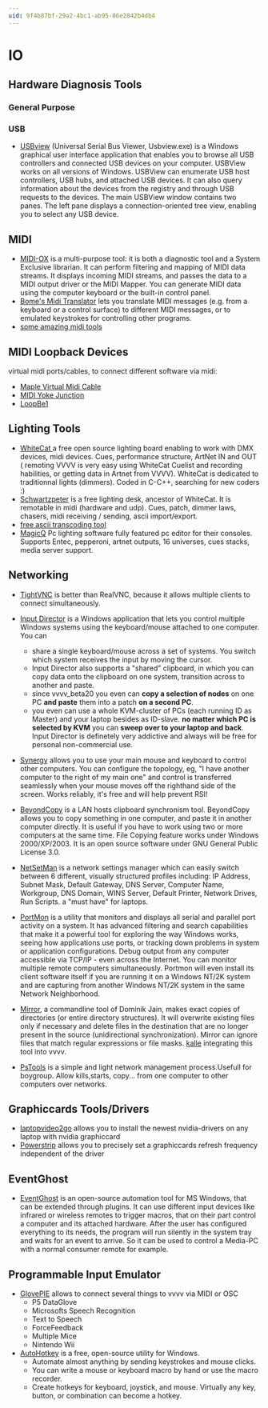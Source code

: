 ```yaml
---
uid: 9f4b87bf-29a2-4bc1-ab95-86e2842b4db4
---
```


# IO

## Hardware Diagnosis Tools
### General Purpose
### USB
* <a href="http://msdn.microsoft.com/en-us/library/windows/hardware/ff560019%28v=vs.85%29.aspx" class="extURL" target="_blank">USBview</a> (Universal Serial Bus Viewer, Usbview.exe) is a Windows graphical user interface application that enables you to browse all USB controllers and connected USB devices on your computer. USBView works on all versions of Windows. USBView can enumerate USB host controllers, USB hubs, and attached USB devices. It can also query information about the devices from the registry and through USB requests to the devices. The main USBView window contains two panes. The left pane displays a connection-oriented tree view, enabling you to select any USB device.  


## MIDI
* <a href="http://www.midiox.com/" class="extURL" target="_blank">MIDI-OX</a> is a multi-purpose tool: it is both a diagnostic tool and a System Exclusive librarian. It can perform filtering and mapping of MIDI data streams. It displays incoming MIDI streams, and passes the data to a MIDI output driver or the MIDI Mapper. You can generate MIDI data using the computer keyboard or the built-in control panel.  
* <a href="http://www.bome.com/midi/translator/" class="extURL" target="_blank">Bome's Midi Translator</a> lets you translate MIDI messages (e.g. from a keyboard or a control surface) to different MIDI messages, or to emulated keystrokes for controlling other programs.  
* <a href="http://www.nicolasfournel.com/" class="extURL" target="_blank"> some amazing midi tools</a>  

## MIDI Loopback Devices
virtual midi ports/cables, to connect different software via midi:  
* <a href="http://www.maplemidi.com/Maple_driver.html" class="extURL" target="_blank">Maple Virtual Midi Cable</a>  
* <a href="http://www.midiox.com/myoke.htm" class="extURL" target="_blank">MIDI Yoke Junction</a>  
* <a href="http://www.nerds.de/en/loopbe1.html" class="extURL" target="_blank">LoopBe1</a>  

## Lighting Tools
* <a href="http://www.le-chat-noir-numerique.fr/index_eng.html" class="extURL" target="_blank"> WhiteCat </a> a free open source lighting board enabling to work with DMX devices, midi devices. Cues, performance structure, ArtNet IN and OUT ( remoting VVVV is very easy using WhiteCat Cuelist and recording habilities, or getting data in Artnet from VVVV). WhiteCat is dedicated to traditionnal lights (dimmers). Coded in C-C++, searching for new coders :)  
* <a href="http://karistouf.free.fr/developpement%20logiciel.html" class="extURL" target="_blank"> Schwartzpeter</a> is a free lighting desk, ancestor of WhiteCat. It is remotable in midi (hardware and udp). Cues, patch, dimmer laws, chasers, midi receiving / sending, ascii import/export.  
* <a href="http://moicestpilou.free.fr/" class="extURL" target="_blank">free ascii transcoding tool</a>  
* <a href="http://www.chamsys.co.uk/magicq" class="extURL" target="_blank">MagicQ</a> Pc lighting software fully featured pc editor for their consoles. Supports Entec, pepperoni, artnet outputs, 16 universes, cues stacks, media server support.  

## Networking
* <a href="http://www.tightvnc.org" class="extURL" target="_blank">TightVNC</a> is better than RealVNC, because it allows multiple clients to connect simultaneously.  
* <a href="http://www.inputdirector.com/" class="extURL" target="_blank">Input Director</a> is a Windows application that lets you control multiple Windows systems using the keyboard/mouse attached to one computer. You can  
  * share a single keyboard/mouse across a set of systems. You switch which system receives the input by moving the cursor.  
  * Input Director also supports a "shared" clipboard, in which you can copy data onto the clipboard on one system, transition across to another and paste.  
  * since vvvv_beta20 you even can **copy a selection of nodes** on one PC **and paste** them into a patch **on a second PC**.  
  * you even can use a whole KVM-cluster of PCs (each running ID as Master) and your laptop besides as ID-slave. **no matter which PC is selected by KVM** you can **sweep over to your laptop and back**. Input Director is definetely very addictive and always will be free for personal non-commercial use.  

* <a href="http://synergy2.sourceforge.net" class="extURL" target="_blank">Synergy</a> allows you to use your main mouse and keyboard to control other computers. You can configure the topology, eg, "I have another computer to the right of my main one" and control is transferred seamlessly when your mouse moves off the righthand side of the screen. Works reliably, it's free and will help prevent RSI!  
* <a href="http://beyondcopy.sourceforge.net/" class="extURL" target="_blank">BeyondCopy</a> is a LAN hosts clipboard synchronism tool. BeyondCopy allows you to copy something in one computer, and paste it in another computer directly. It is useful if you have to work using two or more computers at the same time. File Copying feature works under Windows 2000/XP/2003. It is an open source software under GNU General Public License 3.0.  
* <a href="http://www.netsetman.com/" class="extURL" target="_blank">NetSetMan</a>  is a network settings manager which can easily switch between 6 different, visually structured profiles including: IP Address, Subnet Mask, Default Gateway, DNS Server, Computer Name, Workgroup, DNS Domain, WINS Server, Default Printer,  Network Drives, Run Scripts. a "must have" for laptops.  
* <a href="http://technet.microsoft.com/en-us/sysinternals/bb896644.aspx" class="extURL" target="_blank">PortMon</a> is a utility that monitors and displays all serial and parallel port activity on a system. It has advanced filtering and search capabilities that make it a powerful tool for exploring the way Windows works, seeing how applications use ports, or tracking down problems in system or application configurations. Debug output from any computer accessible via TCP/IP - even across the Internet. You can monitor multiple remote computers simultaneously. Portmon will even install its client software itself if you are running it on a Windows NT/2K system and are capturing from another Windows NT/2K system in the same Network Neighborhood.  
* <a href="http://home.cs.tum.edu/~jain/software.php#Mirror" class="extURL" target="_blank">Mirror</a>, a commandline tool of Dominik Jain, makes exact copies of directories (or entire directory structures). It will overwrite existing files only if necessary and delete files in the destination that are no longer present in the source (unidirectional synchronization). Mirror can ignore files that match regular expressions or file masks. <span class="user"><a href="https://vvvv.org/users/kalle" class="extURL" target="_blank">kalle</a></span> integrating this tool into vvvv.  
* <a href="http://technet.microsoft.com/en-us/sysinternals/bb896649.aspx" class="extURL" target="_blank">PsTools</a> is a simple and light network management process.Usefull for boygroup. Allow kills,starts, copy... from one computer to other computers over networks.  

## Graphiccards Tools/Drivers
* <a href="http://www.laptopvideo2go.com/" class="extURL" target="_blank">laptopvideo2go</a> allows you to install the newest nvidia-drivers on any laptop with nvidia graphiccard  
* <a href="http://www.entechtaiwan.com/util/ps.shtm" class="extURL" target="_blank">Powerstrip</a> allows you to precisely set a graphiccards refresh frequency independent of the driver  

## EventGhost
* <a href="http://www.eventghost.de/" class="extURL" target="_blank">EventGhost</a> is an open-source automation tool for MS Windows, that can be extended through plugins. It can use different input devices like infrared or wireless remotes to trigger macros, that on their part control a computer and its attached hardware. After the user has configured everything to its needs, the program will run silently in the system tray and waits for an event to arrive. So it can be used to control a Media-PC with a normal consumer remote for example.  

## Programmable Input Emulator
* <a href="http://glovepie.org/glovepie.php" class="extURL" target="_blank">GlovePIE</a> allows to connect several things to vvvv via MIDI or OSC  
  * P5 DataGlove  
  * Microsofts Speech Recognition  
  * Text to Speech  
  * ForceFeedback  
  * Multiple Mice  
  * Nintendo Wii  
* <a href="http://www.autohotkey.com/" class="extURL" target="_blank">AutoHotkey</a> is a free, open-source utility for Windows.  
  * Automate almost anything by sending keystrokes and mouse clicks.  
  * You can write a mouse or keyboard macro by hand or use the macro recorder.  
  * Create hotkeys for keyboard, joystick, and mouse. Virtually any key, button, or combination can become a hotkey.  